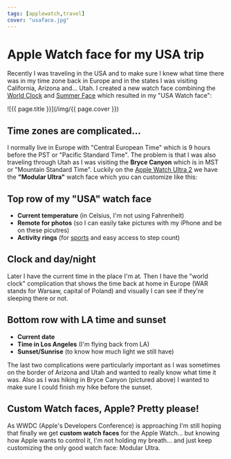 ```yaml
---
tags: [applewatch,travel]
cover: "usaface.jpg"
---
```


# Apple Watch face for my USA trip

Recently I was traveling in the USA and to make sure I knew what time there was in my time zone back in Europe and in the states I was visiting California, Arizona and… Utah. I created a new watch face combining the [World Clock](/worldclock/) and [Summer Face](/summerface/) which resulted in my "USA Watch face":

<!--More-->

![{{ page.title }}](/img/{{ page.cover }})

## Time zones are complicated…

I normally live in Europe with "Central European Time" which is 9 hours before the PST or "Pacific Standard Time". The problem is that I was also traveling through Utah as I was visiting the **Bryce Canyon** which is in MST or "Mountain Standard Time". Luckily on the [Apple Watch Ultra 2](/ultra/) we have the **"Modular Ultra"** watch face which you can customize like this:

## Top row of my "USA" watch face

- **Current temperature** (in Celsius, I'm not using Fahrenheit)
- **Remote for photos** (so I can easily take pictures with my iPhone and be on these picutres)
- **Activity rings** (for [sports](/sports) and easy access to step count)

## Clock and day/night

Later I have the current time in the place I'm at. Then I have the "world clock" complication that shows the time back at home in Europe (WAR stands for Warsaw, capital of Poland) and visually I can see if they're sleeping there or not.

## Bottom row with LA time and sunset

- **Current date**
- **Time in Los Angeles** (I'm flying back from LA)
- **Sunset/Sunrise** (to know how much light we still have)

The last two complications were particularly important as I was sometimes on the border of Arizona and Utah and wanted to really know what time it was. Also as I was hiking in Bryce Canyon (pictured above) I wanted to make sure I could finish my hike before the sunset.

## Custom Watch faces, Apple? Pretty please!

As WWDC (Apple's Developers Conference) is approaching I'm still hoping that finally we get **custom watch faces** for the Apple Watch… but knowing how Apple wants to control it, I'm not holding my breath… and just keep customizing the only good watch face: Modular Ultra.

[n]: https://michael.gratis/nozbe
[np]: https://michael.gratis/nozbepersonal